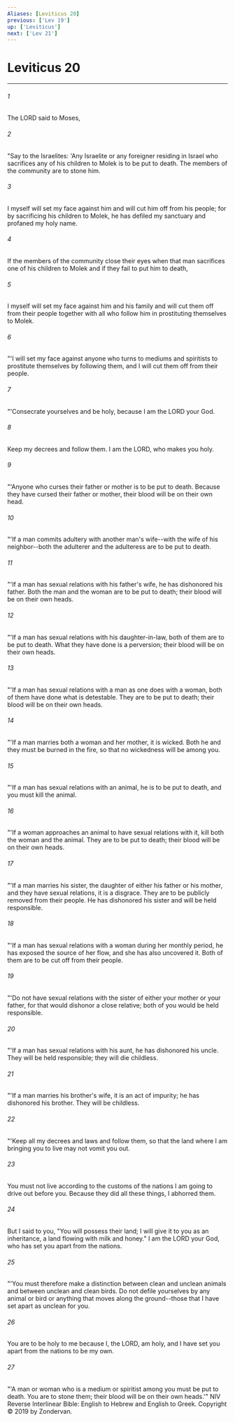 ```yaml
---
Aliases: [Leviticus 20]
previous: ['Lev 19']
up: ['Leviticus']
next: ['Lev 21']
---
```

# Leviticus 20

***


###### 1 
The LORD said to Moses, 

###### 2 
"Say to the Israelites: 'Any Israelite or any foreigner residing in Israel who sacrifices any of his children to Molek is to be put to death. The members of the community are to stone him. 

###### 3 
I myself will set my face against him and will cut him off from his people; for by sacrificing his children to Molek, he has defiled my sanctuary and profaned my holy name. 

###### 4 
If the members of the community close their eyes when that man sacrifices one of his children to Molek and if they fail to put him to death, 

###### 5 
I myself will set my face against him and his family and will cut them off from their people together with all who follow him in prostituting themselves to Molek. 

###### 6 
"'I will set my face against anyone who turns to mediums and spiritists to prostitute themselves by following them, and I will cut them off from their people. 

###### 7 
"'Consecrate yourselves and be holy, because I am the LORD your God. 

###### 8 
Keep my decrees and follow them. I am the LORD, who makes you holy. 

###### 9 
"'Anyone who curses their father or mother is to be put to death. Because they have cursed their father or mother, their blood will be on their own head. 

###### 10 
"'If a man commits adultery with another man's wife--with the wife of his neighbor--both the adulterer and the adulteress are to be put to death. 

###### 11 
"'If a man has sexual relations with his father's wife, he has dishonored his father. Both the man and the woman are to be put to death; their blood will be on their own heads. 

###### 12 
"'If a man has sexual relations with his daughter-in-law, both of them are to be put to death. What they have done is a perversion; their blood will be on their own heads. 

###### 13 
"'If a man has sexual relations with a man as one does with a woman, both of them have done what is detestable. They are to be put to death; their blood will be on their own heads. 

###### 14 
"'If a man marries both a woman and her mother, it is wicked. Both he and they must be burned in the fire, so that no wickedness will be among you. 

###### 15 
"'If a man has sexual relations with an animal, he is to be put to death, and you must kill the animal. 

###### 16 
"'If a woman approaches an animal to have sexual relations with it, kill both the woman and the animal. They are to be put to death; their blood will be on their own heads. 

###### 17 
"'If a man marries his sister, the daughter of either his father or his mother, and they have sexual relations, it is a disgrace. They are to be publicly removed from their people. He has dishonored his sister and will be held responsible. 

###### 18 
"'If a man has sexual relations with a woman during her monthly period, he has exposed the source of her flow, and she has also uncovered it. Both of them are to be cut off from their people. 

###### 19 
"'Do not have sexual relations with the sister of either your mother or your father, for that would dishonor a close relative; both of you would be held responsible. 

###### 20 
"'If a man has sexual relations with his aunt, he has dishonored his uncle. They will be held responsible; they will die childless. 

###### 21 
"'If a man marries his brother's wife, it is an act of impurity; he has dishonored his brother. They will be childless. 

###### 22 
"'Keep all my decrees and laws and follow them, so that the land where I am bringing you to live may not vomit you out. 

###### 23 
You must not live according to the customs of the nations I am going to drive out before you. Because they did all these things, I abhorred them. 

###### 24 
But I said to you, "You will possess their land; I will give it to you as an inheritance, a land flowing with milk and honey." I am the LORD your God, who has set you apart from the nations. 

###### 25 
"'You must therefore make a distinction between clean and unclean animals and between unclean and clean birds. Do not defile yourselves by any animal or bird or anything that moves along the ground--those that I have set apart as unclean for you. 

###### 26 
You are to be holy to me because I, the LORD, am holy, and I have set you apart from the nations to be my own. 

###### 27 
"'A man or woman who is a medium or spiritist among you must be put to death. You are to stone them; their blood will be on their own heads.'" NIV Reverse Interlinear Bible: English to Hebrew and English to Greek. Copyright © 2019 by Zondervan.
